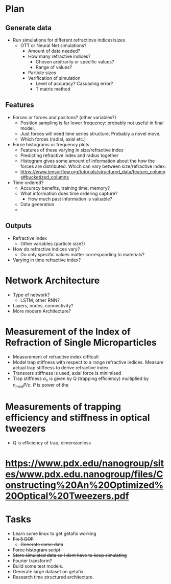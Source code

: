 # Plan 

## Generate data
- Run simulations for different refractiove indices/sizes
    - OTT or Neural Net simulations?
      - Amount of data needed?
      - How many refractive indices?
        - Chosen arbitrarily or specific values?
        - Range of values?
      - Particle sizes
      - Verification of simulation
        - Level of accuracy? Cascading error?
        - T matrix method

## Features 
- Forces or forces and positons? (other variables?)
  - Position sampling is far lower frequency: probably not useful in final model.
  - Just forces will need time series structure.   Probably a novel move.
  - Which forces (radial, axial etc.)
- Force histograms or frequency plots
  - Features of these varying in size/refractive index
  - Predicting refractive index and radius together 
  - Histogram gives some amount of information about the how the forces are distributed. Which can vary between size/refractive index.
  - https://www.tensorflow.org/tutorials/structured_data/feature_columns#bucketized_columns
- Time ordered?
  - Accuracy benefits, training time, memory?
  - What information does time ordering capture?
    - How much past information is valuable?
  - Data generation
  - 
## Outputs
- Refractive index
  - Other variables (particle size?)
- How do refractive indices vary?
  - Do only specific values matter corresponding to materials?
- Varying in time refractive index?


# Network Architecture 
- Type of network?
  - LSTM, other RNN?
- Layers, nodes, connectivity?
- More modern Architecture?


# Measurement of the Index of Refraction of Single Microparticles

- Measurement of refractive index difficult
- Model trap stiffness with respect to a range refractive indices. Measure actual trap stiffness to derive refractive index
- Transvers stiffness is used, axial force is minimised
- Trap stiffness $\alpha_x$ is given by Q (trapping efficiency) multiplied by $n_{med}P/c$. $P$ is power of the 
# Measurements of trapping efficiency and stiffness in optical tweezers

- Q is efficiency of trap, dimensionless

# https://www.pdx.edu/nanogroup/sites/www.pdx.edu.nanogroup/files/Constructing%20An%20Optimized%20Optical%20Tweezers.pdf

# Tasks
- Learn some linux to get getafix working
- <s>Fix 5 DOF </s>
  - <s>Generate some data</s>
- <s>Force histogram script</s>
- <s>Store simulated data so I dont have to keep simulating </s>
- Fourier transform?
- Build some test models.
- Generate large dataset on getafix.
- Research time structured architecture.

